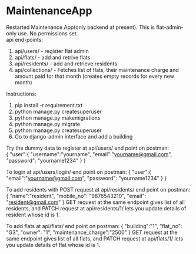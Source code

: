 # MaintenanceApp
Restarted Maintenance App(only backend at present).
This is flat-admin-only use. No permissions set.
<br />
api end-points:
1. api/users/ - register flat admin
1. api/flats/ - add and retrive flats
2. api/residents/ - add and retrieve residents
3. api/collections/ - Fetches list of flats, their maintenance charge and amount paid for that month (creates empty records for every new month)

Instructions:
1. pip install -r requirement.txt
2. python manage.py createsuperuser
3. python manage.py makemigrations
4. python manage.py migrate
5. python manage.py createsuperuser
6. Go to django-admin interface and add a building

Try the dummy data to register at api/users/ end point on postman:
<br />
{
    "user":{
        "username":"yourname",
        "email":"yourname@gmail.com", 
        "password": "yourname1234"
    }
}


To login at api/users/login/ end point on postman:
{
    "user":{
        "email":"yourname@gmail.com", 
        "password": "yourname1234"
    }
}

To add residents with POST request at api/residents/ end point on postman:
{
   "name":"resident",
   "mobile_no": "9876543210",
   "email": "resident@gmail.com"
}
GET request at the same endpoint gives list of all residents, and PATCH request at api/residents/1/ lets you update details of resident whose id is 1.

To add flats at api/flats/ end point on postman:
{
    "building":"1",
   "flat_no": "G3",
   "owner": "1",
   "maintenance_charge":"2500"
}
GET request at the same endpoint gives list of all flats, and PATCH request at api/flats/1/ lets you update details of flat whose id is 1.








